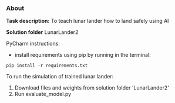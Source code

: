 ### About 

**Task description:** To teach lunar lander how to land safely using AI

**Solution folder** LunarLander2 


PyCharm instructions:
- install requirements using pip by running in the terminal: 
```
pip install -r requirements.txt
```

To run the simulation of trained lunar lander:
1) Download files and weights from solution folder 'LunarLander2'
2) Run evaluate_model.py
